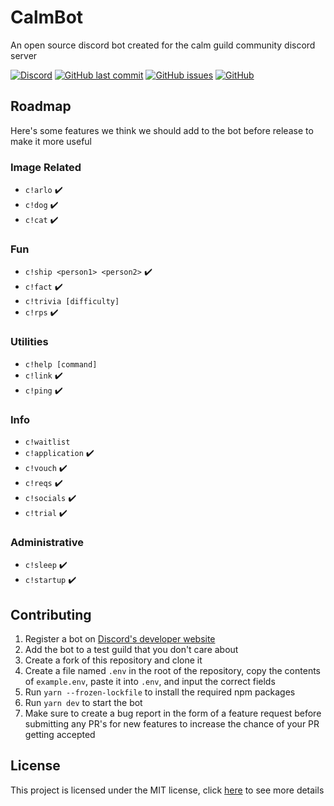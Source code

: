 # CalmBot

An open source discord bot created for the calm guild community discord server

[![Discord](https://img.shields.io/discord/501501905508237312?style=flat-square)](https://discord.gg/calm)
[![GitHub last commit](https://img.shields.io/github/last-commit/CalmGuild/CalmBot?style=flat-square)](https://github.com/CalmGuild/CalmBot/commits/master)
[![GitHub issues](https://img.shields.io/github/issues/CalmGuild/CalmBot?style=flat-square)](https://github.com/CalmGuild/CalmBot/issues)
[![GitHub](https://img.shields.io/github/license/CalmGuild/CalmBot?style=flat-square)](https://github.com/CalmGuild/CalmBot/blob/master/LICENSE)

## Roadmap

Here's some features we think we should add to the bot before release to make it more useful

### Image Related

- `c!arlo` ✔️
- `c!dog` ✔️
- `c!cat` ✔️

### Fun

- `c!ship <person1> <person2>` ✔️
- `c!fact` ✔️
- `c!trivia [difficulty]`
- `c!rps` ✔️

### Utilities

- `c!help [command]`
- `c!link` ✔️
- `c!ping` ✔️

### Info

- `c!waitlist`
- `c!application` ✔️
- `c!vouch` ✔️
- `c!reqs` ✔️
- `c!socials` ✔️
- `c!trial` ✔️

### Administrative

- `c!sleep` ✔️
- `c!startup` ✔️

## Contributing

1. Register a bot on [Discord's developer website](https://discord.com/developers/applications)
2. Add the bot to a test guild that you don't care about
3. Create a fork of this repository and clone it
4. Create a file named `.env` in the root of the repository, copy the contents of `example.env`, paste it into `.env`, and input the correct fields
5. Run `yarn --frozen-lockfile` to install the required npm packages
6. Run `yarn dev` to start the bot
7. Make sure to create a bug report in the form of a feature request before submitting any PR's for new features to increase the chance of your PR getting accepted

## License

This project is licensed under the MIT license, click [here](./LICENSE) to see more details
